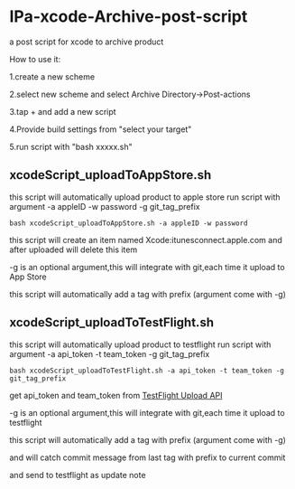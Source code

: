 IPa-xcode-Archive-post-script
=============================

a post script for xcode to archive product

How to use it:

1.create a new scheme

2.select new scheme and select Archive Directory->Post-actions

3.tap + and add a new script

4.Provide build settings from "select your target"

5.run script with "bash xxxxx.sh"


xcodeScript_uploadToAppStore.sh
------------------------

this script will automatically upload product to apple store
run script with argument -a appleID -w password -g git_tag_prefix

    bash xcodeScript_uploadToAppStore.sh -a appleID -w password

this script will create an item named Xcode:itunesconnect.apple.com
and after uploaded will delete this item

-g is an optional argument,this will integrate with git,each time it upload to App Store

this script will automatically add a tag with prefix (argument come with -g) 

xcodeScript_uploadToTestFlight.sh
------------------------

this script will automatically upload product to testflight
run script with argument -a api_token -t team_token -g git_tag_prefix

    bash xcodeScript_uploadToTestFlight.sh -a api_token -t team_token -g git_tag_prefix

get api_token and team_token from  [TestFlight Upload API][1]

-g is an optional argument,this will integrate with git,each time it upload to testflight

this script will automatically add a tag with prefix (argument come with -g) 

and will catch commit message from last tag with prefix to current commit

and send to testflight as update note


  [1]: https://testflightapp.com/api/doc/ "TestFlight"

